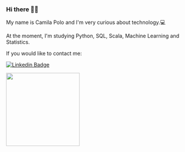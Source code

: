 ### Hi there 🙋‍♀️

<p>My name is Camila Polo and I'm very curious about technology.💻 </p>

<p> At the moment, I'm studying Python, SQL, Scala, Machine Learning and Statistics. 

 
  
 If you would like to contact me:



[![Linkedin Badge](https://img.shields.io/badge/-LinkedIn-blue?style=flat-square&logo=Linkedin&logoColor=white&link=https://www.linkedin.com/in/camilaspolo/)](https://www.linkedin.com/in/camilaspolo/)


<img height="200px" src="https://github-readme-stats.vercel.app/api?username=camilasp&show_icons=true&line_height=21&&theme=nightowl">


<!--
**camilasp/camilasp** is a ✨ _special_ ✨ repository because its `README.md` (this file) appears on your GitHub profile.

Here are some ideas to get you started:

- 🔭 I’m currently working on ...
- 🌱 I’m currently learning ...
- 👯 I’m looking to collaborate on ...
- 🤔 I’m looking for help with ...
- 💬 Ask me about ...
- 📫 How to reach me: ...
- 😄 Pronouns: ...
- ⚡ Fun fact: ...
-->
